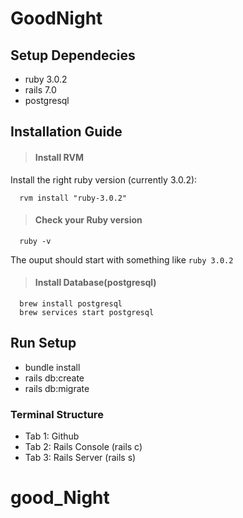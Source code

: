 # GoodNight

## Setup Dependecies

* ruby 3.0.2
* rails 7.0
* postgresql

## Installation Guide

>#### Install RVM
Install the right ruby version (currently 3.0.2):
```shell
  rvm install "ruby-3.0.2"
```

>#### Check your Ruby version

```shell
  ruby -v
```

The ouput should start with something like `ruby 3.0.2`

>#### Install Database(postgresql)

```shell
  brew install postgresql
  brew services start postgresql
```

## Run Setup

* bundle install
* rails db:create
* rails db:migrate

### Terminal Structure

* Tab 1: Github
* Tab 2: Rails Console (rails c)
* Tab 3: Rails Server (rails s)
# good_Night
